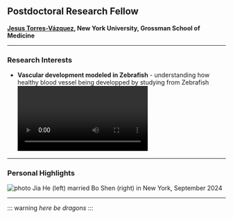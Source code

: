 ## Postdoctoral Research Fellow

__[Jesus Torres-Vázquez](https://med.nyu.edu/research/torres-vazquez-lab/members), New York University, Grossman School of Medicine__

---
### Research Interests

- __Vascular development modeled in Zebrafish__ - understanding how healthy blood vessel being developped by studying from Zebrafish
![video](https://github.com/DrJiaHe/DrJiaHe.github.io/blob/bd6c16a4b3effe48288a499b869cdaefbdfa64e9/f09304904c1c49ce29398e3fbd16df.MP4)

---
### Personal Highlights
![photo](https://github.com/bsbbs/bsbbs.github.io/blob/main/20240909-DSCF8576.JPG?raw=true)
Jia He (left) married Bo Shen (right) in New York, September 2024

---


::: warning
*here be dragons*
:::
